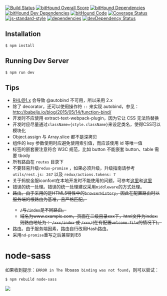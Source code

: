 [![Build Status](https://travis-ci.org/tetojs/teto.js.svg?branch=master)](https://travis-ci.org/tetojs/teto.js)
[![bitHound Overall Score](https://www.bithound.io/github/tetojs/teto.js/badges/score.svg)](https://www.bithound.io/github/tetojs/teto.js)
[![bitHound Dependencies](https://www.bithound.io/github/tetojs/teto.js/badges/dependencies.svg)](https://www.bithound.io/github/tetojs/teto.js/master/dependencies/npm)
[![bitHound Dev Dependencies](https://www.bithound.io/github/tetojs/teto.js/badges/devDependencies.svg)](https://www.bithound.io/github/tetojs/teto.js/master/dependencies/npm)
[![bitHound Code](https://www.bithound.io/github/tetojs/teto.js/badges/code.svg)](https://www.bithound.io/github/tetojs/teto.js)
[![Coverage Status](https://coveralls.io/repos/github/tetojs/teto.js/badge.svg?branch=master)](https://coveralls.io/github/tetojs/teto.js?branch=master)
[![js-standard-style](https://img.shields.io/badge/code%20style-standard-brightgreen.svg?style=flat-square)](http://standardjs.com/)
[![dependencies](https://david-dm.org/tetojs/teto.js.svg?style=flat-square)](https://david-dm.org/tetojs/teto.js)
[![devDependency Status](https://david-dm.org/tetojs/teto.js/dev-status.svg?style=flat-square)](https://david-dm.org/tetojs/teto.js#info=devDependencies)

## Installation

```
$ npm install
```

## Running Dev Server

```
$ npm run dev
```

## Tips

- RHL@1.x 会导致 @autobind 不可用，所以采用 2.x
- 除了 decorator，还可以使用操作符 `::` 来实现 autobind，参见：http://babeljs.io/blog/2015/05/14/function-bind/
- 开发时不应使用 extract-text-webpack-plugin，因为它让 CSS 无法热替换
- 开发时应尽量通过`className={style.className}`来设定类名，使得CSS可以模块化
- Object.assign 与 Array.slice 都不是深拷贝
- 组件的 key 参数使用时应避免使用索引值，而应该使用 id 等唯一值
- 标签的嵌套要注意符合 W3C 规范，比如 button 不能嵌套 button、table 需要 tbody
- 所有路由在 `routes` 目录下
- 不要轻易升级`redux-promise` ，如果必须升级，升级指南请参考 `utils/rest.js: 247` 以及 `redux/actions.tokens: 7`
- 关于蚂蚁金服iconfont在本地开发时不能使用的问题，可参考[这里](https://github.com/ant-design/antd-init/tree/master/examples/local-iconfont)和[这里](https://github.com/ant-design/ant-design/issues/1070)
- 错误的统一处理。错误的统一处理建议采用`middleware`的方式处理。
- <del>路由。由于采用的是HTML5特性中的`browserHistory`，因此在配置路由时以服务端的根路由为基准，且严格匹配。
  - `/`与`/index`是不同路由。
  - 域名为www.example.com，页面在二级目录xxx下，html文件为index: 则路由地址为： `/xxx/index` 或 `/xxx/`(在有配置`welcome-file`的情况下)。</del>
- 路由。由于服务端因素，路由自行改用Hash路由。
- 采用`nd-promise`重写之后兼容到IE8

# node-sass

如果收到提示：`ERROR in The `libsass` binding was not found`，则可以尝试：

```
$ npm rebuild node-sass
```

[![](teto.png)](http://seiga.nicovideo.jp/seiga/im2044734)
